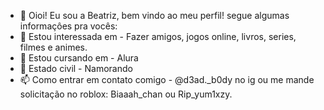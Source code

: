 - 👋 Oioi! Eu sou a Beatriz, bem vindo ao meu perfil! segue algumas informaçôes pra vocês:
- 👀 Estou interessada em - Fazer amigos, jogos online, livros, series, filmes e animes.
- 🌱 Estou cursando em - Alura
- 💞️ Estado civil - Namorando
- 📫 Como entrar em contato comigo - @d3ad._b0dy no ig ou me mande solicitação no roblox: Biaaah_chan ou Rip_yum1xzy.
